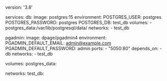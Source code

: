 version: '3.8'

services:
  db:
    image: postgres:15
    environment:
      POSTGRES_USER: postgres
      POSTGRES_PASSWORD: postgres
      POSTGRES_DB: test_db
    volumes:
      - postgres_data:/var/lib/postgresql/data/
    networks:
      - test_db

  pgadmin:
    image: dpage/pgadmin4
    environment:
      PGADMIN_DEFAULT_EMAIL: admin@example.com
      PGADMIN_DEFAULT_PASSWORD: admin
    ports:
      - "5050:80"
    depends_on:
      - db
    networks:
      - test_db

volumes:
  postgres_data:

networks:
  test_db:

